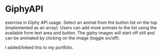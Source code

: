 # GiphyAPI

exercise in Giphy API usage.  Select an animal from the button list on the top (implemented as an array).
Users can add more animals to the list using the available form text area and button.
The giphy images will start off still and can be animated by clicking on the image (toggle on/off).

I added/linked this to my portfolio.
